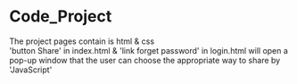 # Code_Project
The project pages contain is html &amp; css
<br>
'button Share' in index.html & 'link forget password' in login.html will open a pop-up window that the user can choose the appropriate way to share by 'JavaScript'
